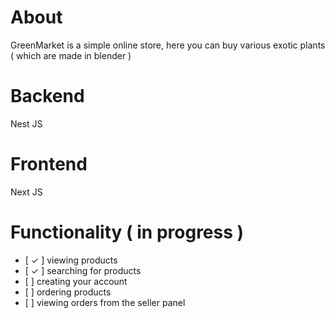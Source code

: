 # About
GreenMarket is a simple online store, here you can buy various exotic plants ( which are made in blender ) 
# Backend
Nest JS
# Frontend
Next JS
# Functionality ( in progress )
<ul>
<li> [ ✓ ] viewing products</li>
<li> [ ✓ ] searching for products</li>
<li> [   ] creating your account</li>
<li> [   ] ordering products</li>
<li> [   ] viewing orders from the seller panel</li>
</ul>
